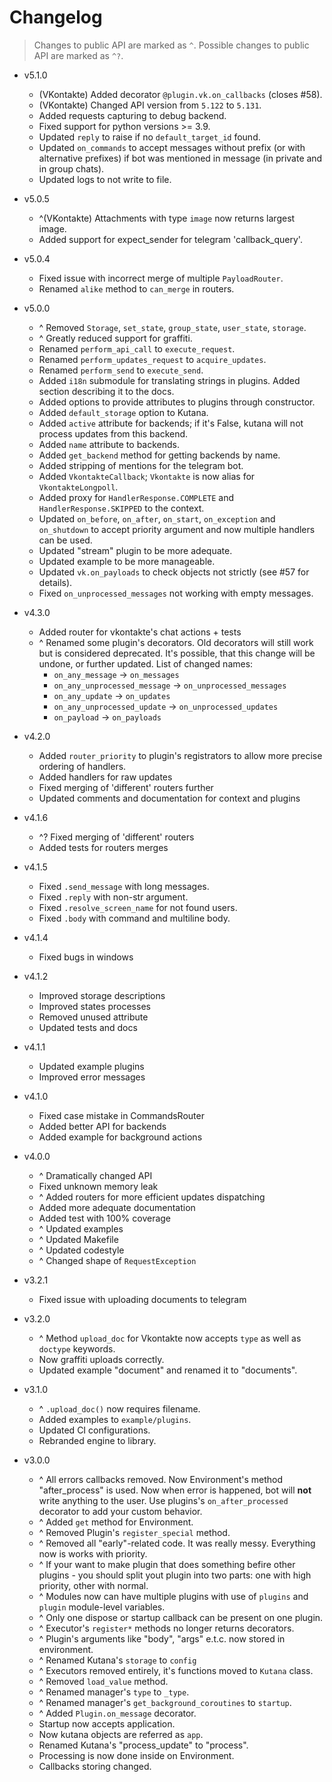 # Changelog

> Changes to public API are marked as `^`. Possible changes
> to public API are marked as `^?`.

- v5.1.0
  - (VKontakte) Added decorator `@plugin.vk.on_callbacks` (closes #58).
  - (VKontakte) Changed API version from `5.122` to  `5.131`.
  - Added requests capturing to debug backend.
  - Fixed support for python versions >= 3.9.
  - Updated `reply` to raise if no `default_target_id` found.
  - Updated `on_commands` to accept messages without prefix (or
      with alternative prefixes) if bot was mentioned in
      message (in private and in group chats).
  - Updated logs to not write to file.

- v5.0.5
  - ^(VKontakte) Attachments with type `image` now returns largest image.
  - Added support for expect_sender for telegram 'callback_query'.

- v5.0.4
  - Fixed issue with incorrect merge of multiple `PayloadRouter`.
  - Renamed `alike` method to `can_merge` in routers.

- v5.0.0
  - ^ Removed `Storage`, `set_state`, `group_state`, `user_state`,
      `storage`.
  - ^ Greatly reduced support for graffiti.
  - Renamed `perform_api_call` to `execute_request`.
  - Renamed `perform_updates_request` to `acquire_updates`.
  - Renamed `perform_send` to `execute_send`.
  - Added `i18n` submodule for translating strings in
      plugins. Added section describing it to the docs.
  - Added options to provide attributes to plugins through
      constructor.
  - Added `default_storage` option to Kutana.
  - Added `active` attribute for backends; if it's False,
      kutana will not process updates from this backend.
  - Added `name` attribute to backends.
  - Added `get_backend` method for getting backends by name.
  - Added stripping of mentions for the telegram bot.
  - Added `VkontakteCallback`; `Vkontakte` is now
      alias for `VkontakteLongpoll`.
  - Added proxy for `HandlerResponse.COMPLETE` and `HandlerResponse.SKIPPED`
      to the context.
  - Updated `on_before`, `on_after`, `on_start`, `on_exception` and
      `on_shutdown` to accept priority argument and now multiple
      handlers can be used.
  - Updated "stream" plugin to be more adequate.
  - Updated example to be more manageable.
  - Updated `vk.on_payloads` to check objects not strictly (see #57
      for details).
  - Fixed `on_unprocessed_messages` not working with empty
      messages.

- v4.3.0
  - Added router for vkontakte's chat actions + tests
  - ^ Renamed some plugin's decorators. Old decorators will
      still work but is considered deprecated. It's possible,
      that this change will be undone, or further updated. List
      of changed names:
    - `on_any_message` -> `on_messages`
    - `on_any_unprocessed_message` -> `on_unprocessed_messages`
    - `on_any_update` -> `on_updates`
    - `on_any_unprocessed_update` -> `on_unprocessed_updates`
    - `on_payload` -> `on_payloads`

- v4.2.0
  - Added `router_priority` to plugin's registrators to allow more precise
      ordering of handlers.
  - Added handlers for raw updates
  - Fixed merging of 'different' routers further
  - Updated comments and documentation for context and plugins

- v4.1.6
  - ^? Fixed merging of 'different' routers
  - Added tests for routers merges

- v4.1.5
  - Fixed `.send_message` with long messages.
  - Fixed `.reply` with non-str argument.
  - Fixed `.resolve_screen_name` for not found users.
  - Fixed `.body` with command and multiline body.

- v4.1.4
  - Fixed bugs in windows

- v4.1.2
  - Improved storage descriptions
  - Improved states processes
  - Removed unused attribute
  - Updated tests and docs

- v4.1.1
  - Updated example plugins
  - Improved error messages

- v4.1.0
  - Fixed case mistake in CommandsRouter
  - Added better API for backends
  - Added example for background actions

- v4.0.0
  - ^ Dramatically changed API
  - Fixed unknown memory leak
  - ^ Added routers for more efficient updates dispatching
  - Added more adequate documentation
  - Added test with 100% coverage
  - ^ Updated examples
  - ^ Updated Makefile
  - ^ Updated codestyle
  - ^ Changed shape of `RequestException`

- v3.2.1
  - Fixed issue with uploading documents to telegram

- v3.2.0
  - ^ Method `upload_doc` for Vkontakte now accepts `type` as
    well as `doctype` keywords.
  - Now graffiti uploads correctly.
  - Updated example "document" and renamed it to "documents".

- v3.1.0
  - ^ `.upload_doc()` now requires filename.
  - Added examples to `example/plugins`.
  - Updated CI configurations.
  - Rebranded engine to library.

- v3.0.0
  - ^ All errors callbacks removed. Now Environment's method "after_process"
    is used. Now when error is happened, bot will **not** write anything to
    the user. Use plugins's `on_after_processed` decorator to add your custom
    behavior.
  - ^ Added `get` method for Environment.
  - ^ Removed Plugin's `register_special` method.
  - ^ Removed all "early"-related code. It was really messy. Everything now
    is works with priority.
  - ^ If your want to make plugin that does something befire other plugins -
    you should split yout plugin into two parts: one with high priority,
    other with normal.
  - ^ Modules now can have multiple plugins with use of `plugins` and `plugin`
    module-level variables.
  - ^ Only one dispose or startup callback can be present on one plugin.
  - ^ Executor's `register*` methods no longer returns decorators.
  - ^ Plugin's arguments like "body", "args" e.t.c. now stored in environment.
  - ^ Renamed Kutana's `storage` to `config`
  - ^ Executors removed entirely, it's functions moved to `Kutana` class.
  - ^ Removed `load_value` method.
  - ^ Renamed manager's `type` to `_type`.
  - ^ Renamed manager's `get_background_coroutines` to `startup`.
  - ^ Added `Plugin.on_message` decorator.
  - Startup now accepts application.
  - Now kutana objects are referred as `app`.
  - Renamed Kutana's "process_update" to "process".
  - Processing is now done inside on Environment.
  - Callbacks storing changed.
